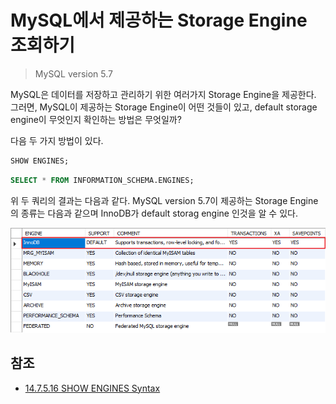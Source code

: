 # MySQL에서 제공하는 Storage Engine 조회하기

> MySQL version 5.7

MySQL은 데이터를 저장하고 관리하기 위한 여러가지 Storage Engine을 제공한다. 그러면, MySQL이 제공하는 Storage Engine이 어떤 것들이 있고, default storage engine이 무엇인지 확인하는 방법은 무엇일까?

다음 두 가지 방법이 있다. 

```sql
SHOW ENGINES;
```

```sql
SELECT * FROM INFORMATION_SCHEMA.ENGINES;
```

위 두 쿼리의 결과는 다음과 같다. 
MySQL version 5.7이 제공하는 Storage Engine의 종류는 다음과 같으며 InnoDB가 default storag engine 인것을 알 수 있다. 

![storage engines](./show_engines.png)

## 참조

* [14.7.5.16 SHOW ENGINES Syntax](https://dev.mysql.com/doc/refman/5.7/en/show-engines.html)